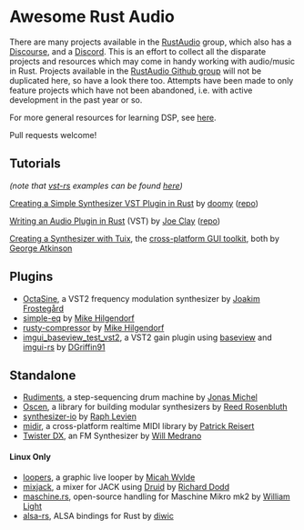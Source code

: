 # Awesome Rust Audio

There are many projects available in the [RustAudio](https://github.com/RustAudio) group, which also has a [Discourse](https://rust-audio.discourse.group/), and a [Discord](https://discord.gg/b3hjnGw). This is an effort to collect all the disparate projects and resources which may come in handy working with audio/music in Rust. Projects available in the [RustAudio Github group](https://github.com/RustAudio) will not be duplicated here, so have a look there too. Attempts have been made to only feature projects which have not been abandoned, i.e. with active development in the past year or so.

For more general resources for learning DSP, see [here](https://github.com/crsaracco/dsp-learning).

Pull requests welcome!


## Tutorials
_(note that [vst-rs](https://github.com/RustAudio/vst-rs) examples can be found [here](https://github.com/RustAudio/vst-rs/tree/master/examples))_

[Creating a Simple Synthesizer VST Plugin in Rust](https://vaporsoft.net/creating-an-audio-plugin-with-rust-vst/) by [doomy](https://github.com/piedoom) ([repo](https://github.com/resamplr/rust-noise-vst-tutorial))

[Writing an Audio Plugin in Rust](https://www.seventeencups.net/posts/writing-an-audio-plugin-in-rust/) (VST) by [Joe Clay](https://github.com/17cupsofcoffee) ([repo](https://github.com/17cupsofcoffee/digidist))

[Creating a Synthesizer with Tuix](https://github.com/geom3trik/tuix_audio_synth), the [cross-platform GUI toolkit](https://github.com/geom3trik/tuix), both by [George Atkinson](https://github.com/geom3trik)


## Plugins

- [OctaSine](https://github.com/greatest-ape/OctaSine), a VST2 frequency modulation synthesizer by [Joakim Frostegård](https://github.com/greatest-ape)
- [simple-eq](https://github.com/m-hilgendorf/simple-eq) by [Mike Hilgendorf](https://github.com/m-hilgendorf)
- [rusty-compressor](https://github.com/m-hilgendorf/rusty-compressor) by [Mike Hilgendorf](https://github.com/m-hilgendorf)
- [imgui_baseview_test_vst2](https://github.com/DGriffin91/imgui_baseview_test_vst2), a VST2 gain plugin using [baseview](https://github.com/RustAudio/baseview) and [imgui-rs](https://github.com/imgui-rs/imgui-rs) by [DGriffin91](https://github.com/DGriffin91)


## Standalone

- [Rudiments](https://github.com/jonasrmichel/rudiments), a step-sequencing drum machine by [Jonas Michel](https://github.com/jonasrmichel)
- [Oscen](https://github.com/reedrosenbluth/oscen), a library for building modular synthesizers by [Reed Rosenbluth](https://github.com/reedrosenbluth)
- [synthesizer-io](https://github.com/raphlinus/synthesizer-io) by [Raph Levien](https://github.com/raphlinus)
- [midir](https://github.com/Boddlnagg/midir), a cross-platform realtime MIDI library by [Patrick Reisert](https://github.com/Boddlnagg)
- [Twister DX](https://github.com/wmedrano/Twister-DX), an FM Synthesizer by [Will Medrano](https://github.com/wmedrano)

#### Linux Only
- [loopers](https://github.com/mwylde/loopers), a graphic live looper by [Micah Wylde](https://github.com/mwylde)
- [mixjack](https://github.com/derekdreery/mixjack), a mixer for JACK using [Druid](https://github.com/linebender/druid) by [Richard Dodd](https://github.com/derekdreery) 
- [maschine.rs](https://github.com/wrl/maschine.rs), open-source handling for Maschine Mikro mk2 by [William Light](https://github.com/wrl)
- [alsa-rs](https://github.com/diwic/alsa-rs), ALSA bindings for Rust by [diwic](https://github.com/diwic)
